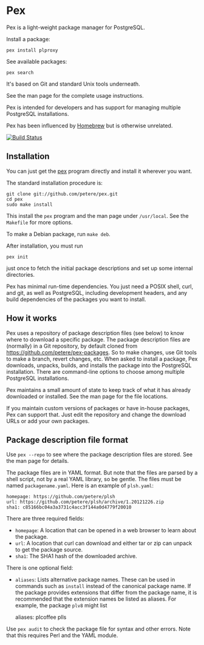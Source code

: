# Pex

Pex is a light-weight package manager for PostgreSQL.

Install a package:

    pex install plproxy

See available packages:

    pex search

It's based on Git and standard Unix tools underneath.

See the man page for the complete usage instructions.

Pex is intended for developers and has support for managing multiple PostgreSQL installations.

Pex has been influenced by [Homebrew](http://mxcl.github.com/homebrew/) but is otherwise unrelated.

[![Build Status](https://secure.travis-ci.org/petere/pex.png)](http://travis-ci.org/petere/pex)

## Installation

You can just get the [pex](https://raw.githubusercontent.com/petere/pex/master/pex) program directly and install it wherever you want.

The standard installation procedure is:

    git clone git://github.com/petere/pex.git
    cd pex
    sudo make install

This install the `pex` program and the man page under `/usr/local`. See the `Makefile` for more options.

To make a Debian package, run `make deb`.

After installation, you must run

    pex init

just once to fetch the initial package descriptions and set up some internal directories.

Pex has minimal run-time dependencies.  You just need a POSIX shell, curl, and git, as well as PostgreSQL, including development headers, and any build dependencies of the packages you want to install.

## How it works

Pex uses a repository of package description files (see below) to know where to download a specific package.  The package description files are (normally) in a Git repository, by default cloned from https://github.com/petere/pex-packages.  So to make changes, use Git tools to make a branch, revert changes, etc.  When asked to install a package, Pex downloads, unpacks, builds, and installs the package into the PostgreSQL installation.  There are command-line options to choose among multiple PostgreSQL installations.

Pex maintains a small amount of state to keep track of what it has already downloaded or installed.  See the man page for the file locations.

If you maintain custom versions of packages or have in-house packages, Pex can support that.  Just edit the repository and change the download URLs or add your own packages.

## Package description file format

Use `pex --repo` to see where the package description files are stored.  See the man page for details.

The package files are in YAML format.  But note that the files are parsed by a shell script, not by a real YAML library, so be gentle. The files must be named `packagename.yaml`.  Here is an example of `plsh.yaml`:

    homepage: https://github.com/petere/plsh
    url: https://github.com/petere/plsh/archive/1.20121226.zip
    sha1: c85166bc04a3a3731c4acc3f144a0d4779f20010

There are three required fields:

* `homepage`: A location that can be opened in a web browser to learn about the package.
* `url`: A location that curl can download and either tar or zip can unpack to get the package source.
* `sha1`: The SHA1 hash of the downloaded archive.

There is one optional field:

* `aliases`: Lists alternative package names.  These can be used in commands such as `install` instead of the canonical package name.  If the package provides extensions that differ from the package name, it is recommended that the extension names be listed as aliases.  For example, the package `plv8` might list

    aliases: plcoffee plls

Use `pex audit` to check the package file for syntax and other errors. Note that this requires Perl and the YAML module.
